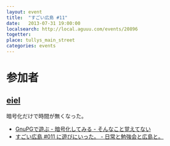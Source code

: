 ```yaml
---
layout: event
title:  "すごい広島 #11"
date:   2013-07-31 19:00:00
localsearch: http://local.aguuu.com/events/20896
togetter:
place: tullys_main_street
categories: events
---
```


# 参加者

## [eiel](http://eiel.info/)

暗号化だけで時間が無くなった。

* [GnuPGで遊ぶ - 暗号化してみる - そんなこと覚えてない](http://blog.eiel.info/blog/2013/07/31/gpg/)
* [すごい広島 #011 に遊びにいった。 - 日常と勉強会と広島と。](http://eielh-life.tumblr.com/post/56967344856/011)
